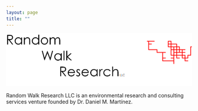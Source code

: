 ```yaml
---
layout: page
title: ""
---
```

![Banner](/assets/images/rwr_FULL7.png)

Random Walk Research LLC is an environmental research and consulting services venture founded by Dr. Daniel M. Martínez. 
